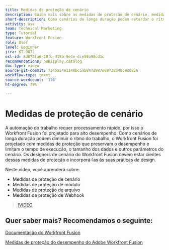 ```yaml
---
title: Medidas de proteção de cenário
description: Saiba mais sobre as medidas de proteção de cenário, medidas de proteção de módulo, medidas de proteção de arquivo e medidas de proteção de webhook, tudo no  [!DNL Adobe Workfront Fusion].
short-description: Como cenários de longa duração podem retardar o ritmo do seu trabalho, o Workfront Fusion foi projetado com medidas de proteção que preservam o desempenho e limitam o tempo de execução, o tamanho dos dados e outros parâmetros de cenário
activity: use
team: Technical Marketing
type: Tutorial
feature: Workfront Fusion
role: User
level: Beginner
jira: KT-9072
exl-id: 8d873fa6-20fb-418b-9e4e-dce59a98cd1c
recommendations: noDisplay,catalog
doc-type: video
source-git-commit: 7345a54e1148bc5ab8472987e68738a48cecd826
workflow-type: tm+mt
source-wordcount: '136'
ht-degree: 79%

---
```


# Medidas de proteção de cenário

A automação do trabalho requer processamento rápido, por isso o Workfront Fusion foi projetado para alto desempenho. Como cenários de longa duração podem diminuir o ritmo do trabalho, o Workfront Fusion foi projetado com medidas de proteção que preservam o desempenho e limitam o tempo de execução, o tamanho dos dados e outros parâmetros do cenário. Os designers de cenário do Workfront Fusion devem estar cientes dessas medidas de proteção e incorporá-las às suas práticas de design.

Neste vídeo, você aprenderá sobre:

* Medidas de proteção de cenário
* Medidas de proteção de módulo
* Medidas de proteção de arquivo
* Medidas de proteção de Webhook

>[!VIDEO](https://video.tv.adobe.com/v/335314/?quality=12&learn=on)

## Quer saber mais? Recomendamos o seguinte:

[Documentação do Workfront Fusion](https://experienceleague.adobe.com/docs/workfront/using/adobe-workfront-fusion/workfront-fusion-2.html?lang=br)

[Medidas de proteção do desempenho do Adobe Workfront Fusion](https://experienceleague.adobe.com/docs/workfront/using/adobe-workfront-fusion/get-started-with-workfront-fusion/fusion-performance-guardrails.html?lang=pt-BR)
